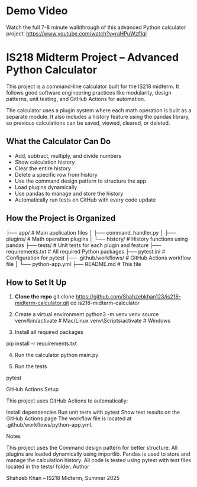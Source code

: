 # Demo Video
Watch the full 7-8 minute walkthrough of this advanced Python calculator project: https://www.youtube.com/watch?v=raHPuWzf1qI 

# IS218 Midterm Project – Advanced Python Calculator

This project is a command-line calculator built for the IS218 midterm. It follows good software engineering practices like modularity, design patterns, unit testing, and GitHub Actions for automation.

The calculator uses a plugin system where each math operation is built as a separate module. It also includes a history feature using the pandas library, so previous calculations can be saved, viewed, cleared, or deleted.

## What the Calculator Can Do

- Add, subtract, multiply, and divide numbers
- Show calculation history
- Clear the entire history
- Delete a specific row from history
- Use the command design pattern to structure the app
- Load plugins dynamically
- Use pandas to manage and store the history
- Automatically run tests on GitHub with every code update

## How the Project is Organized

├── app/ # Main application files
│ ├── command_handler.py
│ ├── plugins/ # Math operation plugins
│ └── history/ # History functions using pandas
├── tests/ # Unit tests for each plugin and feature
├── requirements.txt # All required Python packages
├── pytest.ini # Configuration for pytest
├── .github/workflows/ # GitHub Actions workflow file
│ └── python-app.yml
├── README.md # This file


## How to Set It Up

1. **Clone the repo**
   git clone https://github.com/Shahzebkhan123/is218-midterm-calculator.git
   cd is218-midterm-calculator

2. Create a virtual environment 
python3 -m venv venv
source venv/bin/activate  # Mac/Linux
venv\Scripts\activate     # Windows

3. Install all required packages 

pip install -r requirements.txt

4. Run the calculator 
python main.py

5. Run the tests 

pytest

GitHub Actions Setup

This project uses GitHub Actions to automatically:

Install dependencies
Run unit tests with pytest
Show test results on the GitHub Actions page
The workflow file is located at .github/workflows/python-app.yml.

Notes

This project uses the Command design pattern for better structure.
All plugins are loaded dynamically using importlib.
Pandas is used to store and manage the calculation history.
All code is tested using pytest with test files located in the tests/ folder.
Author

Shahzeb Khan – IS218 Midterm, Summer 2025 